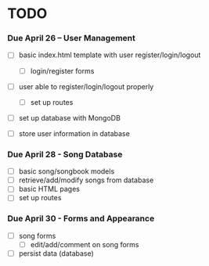 # TODO


### Due April 26 – User Management
- [ ] basic index.html template with user register/login/logout
    - [ ] login/register forms
- [ ] user able to register/login/logout properly
    - [ ] set up routes
- [ ] set up database with MongoDB
- [ ] store user information in database


### Due April 28 - Song Database
- [ ] basic song/songbook models
- [ ] retrieve/add/modify songs from database
- [ ] basic HTML pages
- [ ] set up routes

### Due April 30 - Forms and Appearance
- [ ] song forms
    - [ ] edit/add/comment on song forms
- [ ] persist data (database)
